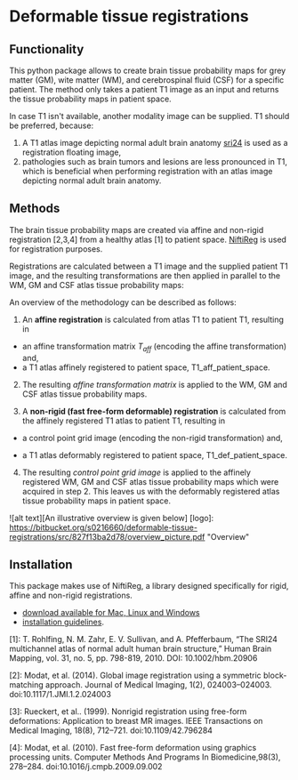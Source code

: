 # Deformable tissue registrations

## Functionality

This python package allows to create brain tissue probability maps for grey matter (GM), wite matter (WM), and cerebrospinal fluid (CSF) for a specific patient. The method only takes a patient T1 image as an input and returns the tissue probability maps in patient space.

In case T1 isn't available, another modality image can be supplied. T1 should be preferred, because:

1. A T1 atlas image depicting normal adult brain anatomy [sri24] is used as a registration floating image,
2. pathologies such as brain tumors and lesions are less pronounced in T1, which is beneficial when performing registration with an atlas image depicting normal adult brain anatomy.

## Methods

The brain tissue probability maps are created via affine and non-rigid registration [2,3,4] from a healthy atlas [1] to patient space. [NiftiReg] is used for registration purposes. 

Registrations are calculated between a T1 image and the supplied patient T1 image, and the resulting transformations are then applied in parallel to the WM, GM and CSF atlas tissue probability maps:

An overview of the methodology can be described as follows:

1. An **affine registration** is calculated from atlas T1 to patient T1, resulting in 

 - an affine transformation matrix $T_{aff}$ (encoding the affine transformation) and,
 - a T1 atlas affinely registered to patient space, T1_aff_patient_space.
 
2. The resulting *affine transformation matrix* is applied to the WM, GM and CSF atlas tissue probability maps.

3. A **non-rigid (fast free-form deformable) registration** is calculated from the affinely registered T1 atlas to patient T1, resulting in 

 - a control point grid image (encoding the non-rigid transformation) and,
 
 - a T1 atlas deformably registered to patient space, T1_def_patient_space.
 
4. The resulting *control point grid image* is applied to the affinely registered WM, GM and CSF atlas tissue probability maps which were acquired in step 2. This leaves us with the deformably registered atlas tissue probability maps in patient space.

![alt text][An illustrative overview is given below]
[logo]: https://bitbucket.org/s0216660/deformable-tissue-registrations/src/827f13ba2d78/overview_picture.pdf "Overview"

## Installation

This package makes use of NiftiReg, a library designed specifically for rigid, affine and non-rigid registrations. 

- [download available for Mac, Linux and Windows](https://sourceforge.net/projects/niftyreg/?source=navbar)
- [installation guidelines](https://cmiclab.cs.ucl.ac.uk/mmodat/niftyreg/wikis/install).

[sri24]: https://www.nitrc.org/projects/sri24/

[1]: T. Rohlfing, N. M. Zahr, E. V. Sullivan, and A. Pfefferbaum, “The SRI24 multichannel atlas of normal adult human brain structure,” Human Brain Mapping, vol. 31, no. 5, pp. 798-819, 2010. DOI: 10.1002/hbm.20906

[NiftiReg]: http://cmictig.cs.ucl.ac.uk/wiki/index.php/NiftyReg

[2]: Modat, et al. (2014). Global image registration using a symmetric block-
matching approach. Journal of Medical Imaging, 1(2), 024003–024003.
doi:10.1117/1.JMI.1.2.024003

[3]: Rueckert, et al.. (1999). Nonrigid registration using free-form
deformations: Application to breast MR images. IEEE Transactions on Medical
Imaging, 18(8), 712–721. doi:10.1109/42.796284

[4]: Modat, et al. (2010). Fast free-form deformation using graphics processing
units. Computer Methods And Programs In Biomedicine,98(3), 278–284.
doi:10.1016/j.cmpb.2009.09.002